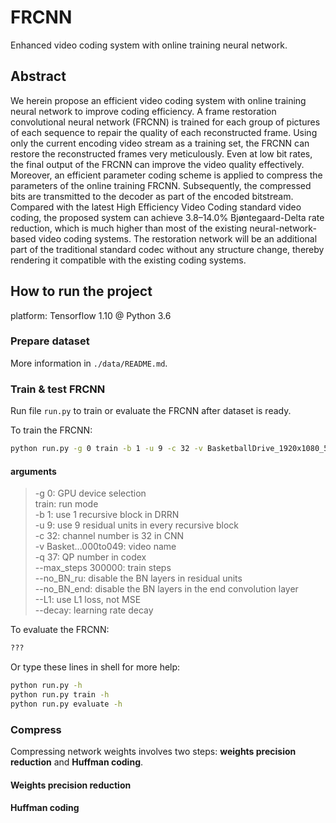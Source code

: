 # FRCNN

Enhanced video coding system with online training neural network.

## Abstract

We herein propose an efficient video coding system with online training neural network to improve coding efficiency. A frame restoration convolutional neural network (FRCNN) is trained for each group of pictures of each sequence to repair the quality of each reconstructed frame. Using only the current encoding video stream as a training set, the FRCNN can restore the reconstructed frames very meticulously. Even at low bit rates, the final output of the FRCNN can improve the video quality effectively. Moreover, an efficient parameter coding scheme is applied to compress the parameters of the online training FRCNN. Subsequently, the compressed bits are transmitted to the decoder as part of the encoded bitstream. Compared with the latest High Efficiency Video Coding standard video coding, the proposed system can achieve 3.8–14.0% Bjøntegaard-Delta rate reduction, which is much higher than most of the existing neural-network-based video coding systems. The restoration network will be an additional part of the traditional standard codec without any structure change, thereby rendering it compatible with the existing coding systems.

## How to run the project

platform: Tensorflow 1.10 @ Python 3.6

### Prepare dataset

More information in `./data/README.md`.

### Train & test FRCNN

Run file `run.py` to train or evaluate the FRCNN after dataset is ready.

To train the FRCNN:

```bash
python run.py -g 0 train -b 1 -u 9 -c 32 -v BasketballDrive_1920x1080_50_000to049 -q 37 --max_steps 400000 --no_BN_ru --no_BN_end --L1 --lr 0.002 --decay 0.999995
```

#### arguments

> -g 0: GPU device selection  
> train: run mode  
> -b 1: use 1 recursive block in DRRN  
> -u 9: use 9 residual units in every recursive block  
> -c 32: channel number is 32 in CNN  
> -v Basket...000to049: video name  
> -q 37: QP number in codex  
> --max_steps 300000: train steps  
> --no_BN_ru: disable the BN layers in residual units  
> --no_BN_end: disable the BN layers in the end convolution layer  
> --L1: use L1 loss, not MSE  
> --decay: learning rate decay

To evaluate the FRCNN:

```bash
???
```

Or type these lines in shell for more help:

```bash
python run.py -h
python run.py train -h
python run.py evaluate -h
```

### Compress

Compressing network weights involves two steps: **weights precision reduction** and **Huffman coding**.

#### Weights precision reduction

#### Huffman coding











